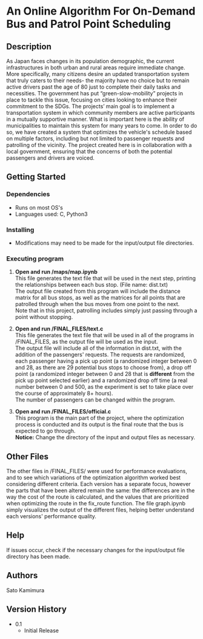 # An Online Algorithm For On-Demand Bus and Patrol Point Scheduling


## Description

As Japan faces changes in its population demographic, the current infrastructures in both urban and rural areas require immediate change. More specifically, many citizens desire an updated transportation system that truly caters to their needs- the majority have no choice but to remain active drivers past the age of 80 just to complete their daily tasks and necessities. The government has put “green-slow-mobility” projects in place to tackle this issue, focusing on cities looking to enhance their commitment to the SDGs. The projects’ main goal is to implement a transportation system in which community members are active participants in a mutually supportive manner. What is important here is the ability of municipalities to maintain this system for many years to come. In order to do so, we have created a system that optimizes the vehicle's schedule based on multiple factors, including but not limited to passenger requests and patrolling of the vicinity. The project created here is in collaboration with a local government, ensuring that the concerns of both the potential passengers and drivers are voiced. 
## Getting Started

### Dependencies

* Runs on most OS's
* Languages used: C, Python3

### Installing

* Modifications may need to be made for the input/output file directories.

### Executing program

1. **Open and run /maps/map.ipynb**  
   This file generates the text file that will be used in the next step, printing the relationships between each bus stop. (File name: dist.txt)  
   The output file created from this program will include the distance matrix for all bus stops, as well as the matrices for all points that are patrolled through when the bus moves from one point to the next.  
   Note that in this project, patrolling includes simply just passing through a point without stopping.

2. **Open and run /FINAL_FILES/text.c**  
   This file generates the text file that will be used in all of the programs in /FINAL_FILES, as the output file will be used as the input.  
   The output file will include all of the information in dist.txt, with the addition of the passengers' requests. The requests are randomized, each passenger having a pick up point (a randomized integer between 0 and 28, as there are 29 potential bus stops to choose from), a drop off point (a randomized integer between 0 and 28 that is **different** from the pick up point selected earlier) and a randomized drop off time (a real number between 0 and 500, as the experiment is set to take place over the course of approximately 8+ hours).  
   The number of passengers can be changed within the program.

3. **Open and run /FINAL_FILES/official.c**  
   This program is the main part of the project, where the optimization process is conducted and its output is the final route that the bus is expected to go through.  
   **Notice:** Change the directory of the input and output files as necessary. 

## Other Files

The other files in /FINAL_FILES/ were used for performance evaluations, and to see which variations of the optimization algorithm worked best considering different criteria. Each version has a separate focus, however the parts that have been altered remain the same: the differences are in the way the cost of the route is calculated, and the values that are prioritized when optimizing the route in the fix_route function. The file graph.ipynb simply visualizes the output of the different files, helping better understand each versions' performance quality.

## Help

If issues occur, check if the necessary changes for the input/output file directory has been made. 

## Authors

Sato Kamimura 

## Version History

* 0.1
    * Initial Release


